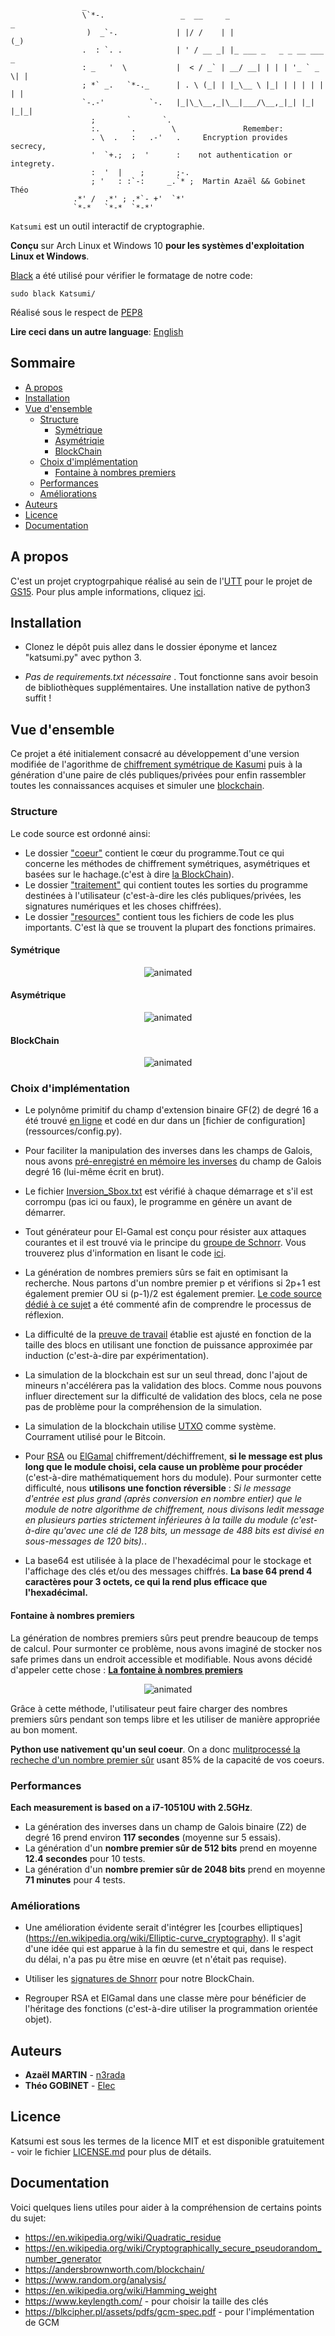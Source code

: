                     _                        
                    \`*-.                 _  __     _                       _    
                     )  _`-.             | |/ /    | |                     (_)    
                    .  : `. .            | ' / __ _| |_ ___ _   _ _ __ ___  _     
                    : _   '  \           |  < / _` | __/ __| | | | '_ ` _ \| |    
                    ; *` _.   `*-._      | . \ (_| | |_\__ \ |_| | | | | | | |    
                    `-.-'          `-.   |_|\_\__,_|\__|___/\__,_|_| |_| |_|_|    
                      ;       `       `.     
                      :.       .        \               Remember: 
                      . \  .   :   .-'   .     Encryption provides secrecy,
                      '  `+.;  ;  '      :    not authentication or integrety.
                      :  '  |    ;       ;-. 
                      ; '   : :`-:     _.`* ;  Martin Azaël && Gobinet Théo 
                  .*' /  .*' ; .*`- +'  `*' 
                  `*-*   `*-*  `*-*'           

`Katsumi` est un outil interactif de cryptographie.

**Conçu** sur Arch Linux et Windows 10 **pour les systèmes d'exploitation Linux et Windows**.

[Black](https://github.com/psf/black) a été utilisé pour vérifier le formatage de notre code:

```
sudo black Katsumi/
```

Réalisé sous le respect de [PEP8](https://www.python.org/dev/peps/pep-0008/)

**Lire ceci dans un autre language**: [English](README.md)

## Sommaire

- [A propos](#A_propos)
- [Installation](#Installation)
- [Vue d'ensemble](#Vue-d'ensemble)
    - [Structure](#Structure)
        - [Symétrique](#Symétrique)
        - [Asymétriqie](#Asymétrique)
        - [BlockChain](#BlockChain)
    - [Choix d'implémentation](#Choix-d'implémentation)
        - [Fontaine à nombres premiers](#Fontaine-à-nombres-premiers)
    - [Performances](#Performances)
    - [Améliorations](#Améliorations)
- [Auteurs](#Auteurs)
- [Licence](#Licence)
- [Documentation](#Documentation)

## A propos
C'est un projet cryptogrpahique réalisé au sein de l'[UTT](https://www.utt.fr/) pour le projet de [GS15](images/GS15.png).
Pour plus ample informations, cliquez [ici](pdfs/Projet.pdf).

## Installation
* Clonez le dépôt puis allez dans le dossier éponyme et lancez "katsumi.py" avec python 3.

* *Pas de requirements.txt nécessaire* . Tout fonctionne sans avoir besoin de bibliothèques supplémentaires. Une installation native de python3 suffit !

## Vue d'ensemble
Ce projet a été initialement consacré au développement d'une version modifiée de l'agorithme de [chiffrement symétrique de Kasumi](https://en.wikipedia.org/wiki/KASUMI) puis à la génération d'une paire de clés publiques/privées pour enfin rassembler toutes les connaissances acquises et simuler une [blockchain](pdfs/blockChain_article.pdf).
### Structure
Le code source est ordonné ainsi:
* Le dossier ["coeur"](core/) contient le cœur du programme.Tout ce qui concerne les méthodes de chiffrement symétriques, asymétriques et basées sur le hachage.(c'est à dire [la BlockChain](core/hashbased/blockchain.py)).
* Le dossier ["traitement"](processing/) qui contient toutes les sorties du programme destinées à l'utilisateur (c'est-à-dire les clés publiques/privées, les signatures numériques et les choses chiffrées).
* Le dossier ["resources"](ressources/) contient tous les fichiers de code les plus importants. C'est là que se trouvent la plupart des fonctions primaires.

#### Symétrique
<p align="center">
  <img src="images/sym.gif" alt="animated" />
</p>

#### Asymétrique

<p align="center">
  <img src="images/df.gif" alt="animated" />
</p>

#### BlockChain

<p align="center">
  <img src="images/bc.gif" alt="animated" />
</p>


### Choix d'implémentation

* Le polynôme primitif du champ d'extension binaire GF(2) de degré 16 a été trouvé [en ligne](https://www.partow.net/programming/polynomials/index.html) et codé en dur dans un [fichier de configuration] (ressources/config.py).

* Pour faciliter la manipulation des inverses dans les champs de Galois, nous avons [pré-enregistré en mémoire les inverses](ressources/generated/inversion_Sbox.txt) du champ de Galois degré 16 (lui-même écrit en brut).

* Le fichier [Inversion_Sbox.txt](ressources/generated/inversion_Sbox.txt) est vérifié à chaque démarrage et s'il est corrompu (pas ici ou faux), le programme en génère un avant de démarrer.

* Tout générateur pour El-Gamal est conçu pour résister aux attaques courantes et il est trouvé via le principe du [groupe de Schnorr](https://en.wikipedia.org/wiki/Schnorr_group). Vous trouverez plus d'information en lisant le code [ici](core/asymmetric/elGamal.py).

* La génération de nombres premiers sûrs se fait en optimisant la recherche. Nous partons d'un nombre premier p et vérifions si 2p+1 est également premier OU si (p-1)/2 est également premier. [Le code source dédié à ce sujet](ressources/prng.py) a été commenté afin de comprendre le processus de réflexion.

* La difficulté de la [preuve de travail](https://en.wikipedia.org/wiki/Proof_of_work) établie est ajusté en fonction de la taille des blocs en utilisant une fonction de puissance approximée par induction (c'est-à-dire par expérimentation).

* La simulation de la blockchain est sur un seul thread, donc l'ajout de mineurs n'accélérera pas la validation des blocs. Comme nous pouvons influer directement sur la difficulté de validation des blocs, cela ne pose pas de problème pour la compréhension de la simulation.

* La simulation de la blockchain utilise [UTXO](https://medium.com/bitbees/what-the-heck-is-utxo-ca68f2651819) comme système. Courrament utilisé pour le Bitcoin.

* Pour [RSA](core/asymmetric/RSA.py) ou [ElGamal](core/asymmetric/elGamal.py) chiffrement/déchiffrement, **si le message est plus long que le module choisi, cela cause un problème pour procéder** (c'est-à-dire mathématiquement hors du module). Pour surmonter cette difficulté, nous  **utilisons une fonction réversible** : *Si le message d'entrée est plus grand (après conversion en nombre entier) que le module de notre algorithme de chiffrement, nous divisons ledit message en plusieurs parties strictement inférieures à la taille du module (c'est-à-dire qu'avec une clé de 128 bits, un message de 488 bits est divisé en sous-messages de 120 bits).*.

* La base64 est utilisée à la place de l'hexadécimal pour le stockage et l'affichage des clés et/ou des messages chiffrés. **La base 64 prend 4 caractères pour 3 octets, ce qui la rend plus efficace que l'hexadécimal.**

#### Fontaine à nombres premiers

La génération de nombres premiers sûrs peut prendre beaucoup de temps de calcul. Pour surmonter ce problème, nous avons imaginé de stocker nos safe primes dans un endroit accessible et modifiable. Nous avons décidé d'appeler cette chose : [**La fontaine à nombres premiers**](ressources/generated/PrimeNumber's_Fount)

<p align="center">
  <img src="images/primeF.gif" alt="animated" />
</p>

Grâce à cette méthode, l'utilisateur peut faire charger des nombres premiers sûrs pendant son temps libre et les utiliser de manière appropriée au bon moment.

**Python use nativement qu'un seul coeur**. On a donc [mulitprocessé la recheche d'un nombre premier sûr](ressources/prng.py) usant 85% de la capacité de vos coeurs.

### Performances
**Each measurement is based on a i7-10510U with 2.5GHz**.

* La génération des inverses dans un champ de Galois binaire (Z2) de degré 16 prend environ **117 secondes** (moyenne sur 5 essais).
* La génération d'un **nombre premier sûr de 512 bits** prend en moyenne **12.4 secondes** pour 10 tests.
* La génération d'un **nombre premier sûr de 2048 bits** prend en moyenne **71 minutes** pour 4 tests.

### Améliorations
* Une amélioration évidente serait d'intégrer les [courbes elliptiques] (https://en.wikipedia.org/wiki/Elliptic-curve_cryptography). Il s'agit d'une idée qui est apparue à la fin du semestre et qui, dans le respect du délai, n'a pas pu être mise en œuvre (et n'était pas requise).

* Utiliser les [signatures de Shnorr](https://medium.com/digitalassetresearch/schnorr-signatures-the-inevitability-of-privacy-in-bitcoin-b2f45a1f7287) pour notre BlockChain.

* Regrouper RSA et ElGamal dans une classe mère pour bénéficier de l'héritage des fonctions (c'est-à-dire utiliser la programmation orientée objet).

## Auteurs
* **Azaël MARTIN** - [n3rada](https://github.com/n3rada)
* **Théo GOBINET** - [Elec](https://github.com/theogobinet)

## Licence
Katsumi est sous les termes de la licence MIT 
et est disponible gratuitement - voir le fichier [LICENSE.md](LICENSE.md) pour plus de détails.

## Documentation
Voici quelques liens utiles pour aider à la compréhension de certains points du sujet:

* https://en.wikipedia.org/wiki/Quadratic_residue
* https://en.wikipedia.org/wiki/Cryptographically_secure_pseudorandom_number_generator
* https://andersbrownworth.com/blockchain/
* https://www.random.org/analysis/
* https://en.wikipedia.org/wiki/Hamming_weight
* https://www.keylength.com/  - pour choisir la taille des clés
* https://blkcipher.pl/assets/pdfs/gcm-spec.pdf - pour l'implémentation de GCM